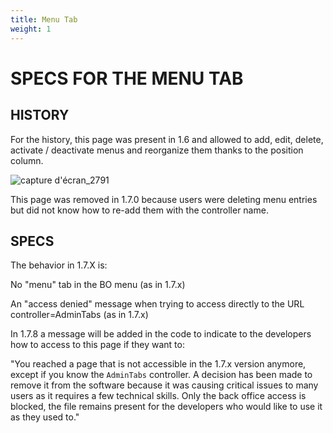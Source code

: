 ```yaml
---
title: Menu Tab
weight: 1
---
```

# SPECS FOR THE MENU TAB

## HISTORY

For the history, this page was present in 1.6 and allowed to add, edit, delete, activate / deactivate menus and reorganize them thanks to the position column.

![capture d'écran_2791](https://user-images.githubusercontent.com/13449658/93895714-6c724480-fcf0-11ea-8527-544737685059.png)

This page was removed in 1.7.0 because users were deleting menu entries but did not know how to re-add them with the controller name.

## SPECS

The behavior in 1.7.X is:

No "menu" tab in the BO menu (as in 1.7.x)

An "access denied" message when trying to access directly to the URL controller=AdminTabs (as in 1.7.x)

In 1.7.8 a message will be added in the code to indicate to the developers how to access to this page if they want to:

"You reached a page that is not accessible in the 1.7.x version anymore, except if you know the `AdminTabs` controller. A decision has been made to remove it from the software because it was causing critical issues to many users as it requires a few technical skills. Only the back office access is blocked, the file remains present for the developers who would like to use it as they used to."
